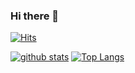 ### Hi there 👋
[![Hits](https://hits.seeyoufarm.com/api/count/incr/badge.svg?url=https%3A%2F%2Fgithub.com%2Fpyungmoku)](https://hits.seeyoufarm.com)
<!--
**pyungmoku/pyungmoku** is a ✨ _special_ ✨ repository because its `README.md` (this file) appears on your GitHub profile.

Here are some ideas to get you started:

- 🔭 I’m currently working on ...
- 🌱 I’m currently learning ...
- 👯 I’m looking to collaborate on ...
- 🤔 I’m looking for help with ...
- 💬 Ask me about ...
- 📫 How to reach me: ...
- 😄 Pronouns: ...
- ⚡ Fun fact: ...
-->

[![github stats](https://github-readme-stats.vercel.app/api?username=pyungmoku&show_icons=true&hide_border=true)](https://github.com/pyungmoku)
[![Top Langs](https://github-readme-stats.vercel.app/api/top-langs/?username=pyungmoku&layout=compact)](https://github.com/pyungmoku)
